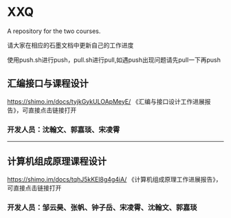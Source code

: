 # XXQ

A repository for the two courses.

请大家在相应的石墨文档中更新自己的工作进度

使用push.sh进行push，pull.sh进行pull,如遇push出现问题请先pull一下再push

## 汇编接口与课程设计

https://shimo.im/docs/tyjkGykULOApMeyE/ 《汇编与接口设计工作进展报告》，可直接点击链接打开

### 开发人员：沈翰文、郭嘉琰、宋凌霄

-----------------------------------------------------------------------------------

## 计算机组成原理课程设计

https://shimo.im/docs/tqhJ5kKEl8g4g4iA/ 《计算机组成原理工作进展报告》，可直接点击链接打开

### 开发人员：邹云昊、张帆、钟子岳、宋凌霄、沈翰文、郭嘉琰

